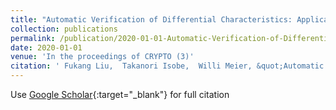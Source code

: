 ```yaml
---
title: "Automatic Verification of Differential Characteristics: Application to Reduced Gimli"
collection: publications
permalink: /publication/2020-01-01-Automatic-Verification-of-Differential-Characteristics-Application-to-Reduced-Gimli
date: 2020-01-01
venue: 'In the proceedings of CRYPTO (3)'
citation: ' Fukang Liu,  Takanori Isobe,  Willi Meier, &quot;Automatic Verification of Differential Characteristics: Application to Reduced Gimli.&quot; In the proceedings of CRYPTO (3), 2020.'
---
```

Use [Google Scholar](https://scholar.google.com/scholar?q=Automatic+Verification+of+Differential+Characteristics:+Application+to+Reduced+Gimli){:target="_blank"} for full citation